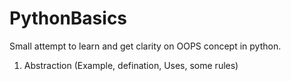 # PythonBasics

Small attempt to learn and get clarity on OOPS concept in python. 

1. Abstraction (Example, defination, Uses, some rules)
